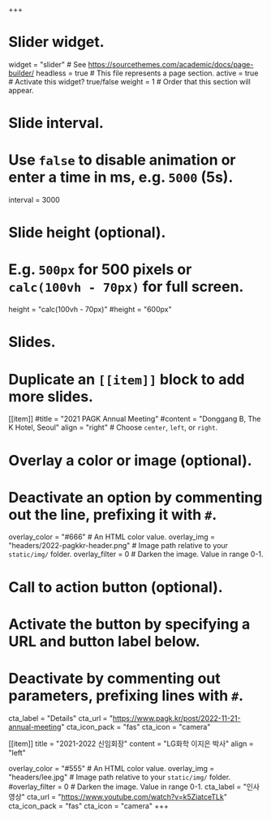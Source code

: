 +++
# Slider widget.
widget = "slider"  # See https://sourcethemes.com/academic/docs/page-builder/
headless = true  # This file represents a page section.
active = true # Activate this widget? true/false
weight = 1  # Order that this section will appear.

# Slide interval.
# Use `false` to disable animation or enter a time in ms, e.g. `5000` (5s).
interval = 3000

# Slide height (optional).
# E.g. `500px` for 500 pixels or `calc(100vh - 70px)` for full screen.
height = "calc(100vh - 70px)"
#height = "600px"

# Slides.
# Duplicate an `[[item]]` block to add more slides.
[[item]]
  #title = "2021 PAGK Annual Meeting"
  #content = "Donggang B, The K Hotel, Seoul"
  align = "right"  # Choose `center`, `left`, or `right`.

  # Overlay a color or image (optional).
  #   Deactivate an option by commenting out the line, prefixing it with `#`.
  overlay_color = "#666"  # An HTML color value.
  overlay_img = "headers/2022-pagkkr-header.png"  # Image path relative to your `static/img/` folder.
  overlay_filter = 0  # Darken the image. Value in range 0-1.

  # Call to action button (optional).
  #   Activate the button by specifying a URL and button label below.
  #   Deactivate by commenting out parameters, prefixing lines with `#`.
  cta_label = "Details"
  cta_url = "https://www.pagk.kr/post/2022-11-21-annual-meeting"
  cta_icon_pack = "fas"
  cta_icon = "camera"

[[item]]
  title = "2021-2022 신임회장"
  content = "LG화학 이지은 박사"
  align = "left"

  overlay_color = "#555"  # An HTML color value.
  overlay_img = "headers/lee.jpg"  # Image path relative to your `static/img/` folder.
  #overlay_filter = 0  # Darken the image. Value in range 0-1.
  cta_label = "인사 영상"
  cta_url = "https://www.youtube.com/watch?v=k5ZiatceTLk"
  cta_icon_pack = "fas"
  cta_icon = "camera"
+++
